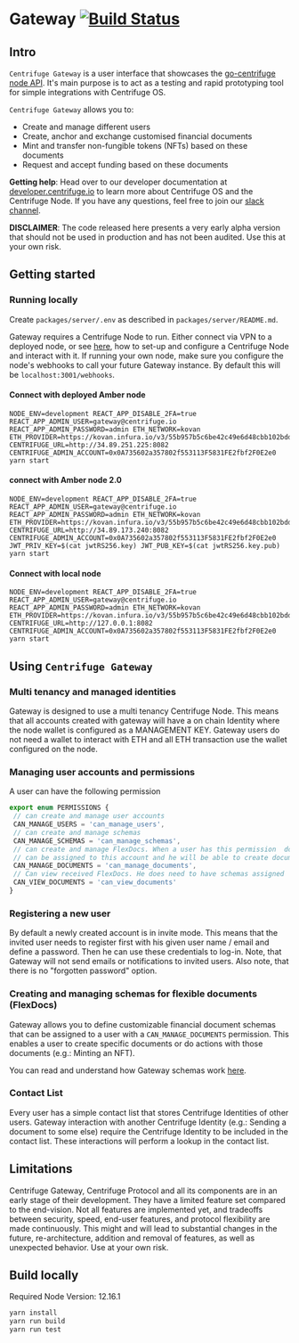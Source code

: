 # Gateway [![Build Status](https://travis-ci.com/centrifuge/gateway.svg?token=LpuoLEpkXWjp999VGisL&branch=develop)](https://travis-ci.com/centrifuge/gateway)

## Intro

`Centrifuge Gateway` is a user interface that showcases the [go-centrifuge node API](https://github.com/centrifuge/go-centrifuge/). It's main purpose is to act as a testing and rapid prototyping tool for simple integrations with Centrifuge OS.

`Centrifuge Gateway` allows you to:

- Create and manage different users
- Create, anchor and exchange customised financial documents
- Mint and transfer non-fungible tokens (NFTs) based on these documents
- Request and accept funding based on these documents

**Getting help**:
Head over to our developer documentation at [developer.centrifuge.io](http://developer.centrifuge.io) to learn more about Centrifuge OS and the Centrifuge Node. If you have any questions, feel free to join our [slack channel](https://join.slack.com/t/centrifuge-io/shared_invite/enQtNDYwMzQ5ODA3ODc0LTU4ZjU0NDNkOTNhMmUwNjI2NmQ2MjRiNzA4MGIwYWViNTkxYzljODU2OTk4NzM4MjhlOTNjMDAwNWZkNzY2YWY).

**DISCLAIMER**: The code released here presents a very early alpha version that should not be used in production and has not been audited. Use this at your own risk.

## Getting started

### Running locally

Create `packages/server/.env` as described in `packages/server/README.md`.

Gateway requires a Centrifuge Node to run. Either connect via VPN to a deployed node, or see [here](https://developer.centrifuge.io/cent-node/overview/introduction/), how to set-up and configure a Centrifuge Node and interact with it. If running your own node, make sure you configure the node's webhooks to call your future Gateway instance. By default this will be `localhost:3001/webhooks`.

#### Connect with deployed Amber node

```
NODE_ENV=development REACT_APP_DISABLE_2FA=true REACT_APP_ADMIN_USER=gateway@centrifuge.io REACT_APP_ADMIN_PASSWORD=admin ETH_NETWORK=kovan ETH_PROVIDER=https://kovan.infura.io/v3/55b957b5c6be42c49e6d48cbb102bdd5 CENTRIFUGE_URL=http://34.89.251.225:8082 CENTRIFUGE_ADMIN_ACCOUNT=0x0A735602a357802f553113F5831FE2fbf2F0E2e0 yarn start
```

#### connect with Amber node 2.0
```
NODE_ENV=development REACT_APP_DISABLE_2FA=true REACT_APP_ADMIN_USER=gateway@centrifuge.io REACT_APP_ADMIN_PASSWORD=admin ETH_NETWORK=kovan ETH_PROVIDER=https://kovan.infura.io/v3/55b957b5c6be42c49e6d48cbb102bdd5 CENTRIFUGE_URL=http://34.89.173.240:8082 CENTRIFUGE_ADMIN_ACCOUNT=0x0A735602a357802f553113F5831FE2fbf2F0E2e0 JWT_PRIV_KEY=$(cat jwtRS256.key) JWT_PUB_KEY=$(cat jwtRS256.key.pub) yarn start
```

#### Connect with local node

```
NODE_ENV=development REACT_APP_DISABLE_2FA=true REACT_APP_ADMIN_USER=gateway@centrifuge.io REACT_APP_ADMIN_PASSWORD=admin ETH_NETWORK=kovan ETH_PROVIDER=https://kovan.infura.io/v3/55b957b5c6be42c49e6d48cbb102bdd5 CENTRIFUGE_URL=http://127.0.0.1:8082 CENTRIFUGE_ADMIN_ACCOUNT=0x0A735602a357802f553113F5831FE2fbf2F0E2e0 yarn start
```

## Using `Centrifuge Gateway`

### Multi tenancy and managed identities

Gateway is designed to use a multi tenancy Centrifuge Node. This means that all accounts created with gateway will
have a on chain Identity where the node wallet is configured as a MANAGEMENT KEY. Gateway users do not
need a wallet to interact with ETH and all ETH transaction use the wallet configured on the node.

### Managing user accounts and permissions

A user can have the following permission

```javascript
export enum PERMISSIONS {
 // can create and manage user accounts
 CAN_MANAGE_USERS = 'can_manage_users',
 // can create and manage schemas
 CAN_MANAGE_SCHEMAS = 'can_manage_schemas',
 // can create and manage FlexDocs. When a user has this permission  document schemas
 // can be assigned to this account and he will be able to create documents
 CAN_MANAGE_DOCUMENTS = 'can_manage_documents',
 // Can view received FlexDocs. He does need to have schemas assigned
 CAN_VIEW_DOCUMENTS = 'can_view_documents'
}
```

### Registering a new user

By default a newly created account is in invite mode. This means that the invited user needs to register first with his given user name / email and define a password. Then he can use these credentials to log-in.
Note, that Gateway will not send emails or notifications to invited users. Also note, that there is no "forgotten password" option.

### Creating and managing schemas for flexible documents (FlexDocs)

Gateway allows you to define customizable financial document schemas that can be assigned to a user with a `CAN_MANAGE_DOCUMENTS` permission. This enables a user to create specific documents or do actions with those documents (e.g.: Minting an NFT).

You can read and understand how Gateway schemas work [here](https://centrifuge.hackmd.io/@rQf339bfSHi_a3rLcEuoaQ/S1Ofvf34B).

### Contact List

Every user has a simple contact list that stores Centrifuge Identities of other users. Gateway interaction with another Centrifuge Identity (e.g.: Sending a document to some else) require the Centrifuge Identity to be included in the contact list. These interactions will perform a lookup in the contact list.

## Limitations

Centrifuge Gateway, Centrifuge Protocol and all its components are in an early stage of their development. They have a limited feature set compared to the end-vision. Not all features are implemented yet, and tradeoffs between security, speed, end-user features, and protocol flexibility are made continuously. This might and will lead to substantial changes in the future, re-architecture, addition and removal of features, as well as unexpected behavior. Use at your own risk.

## Build locally

Required Node Version: 12.16.1

```bash
yarn install
yarn run build
yarn run test
```
